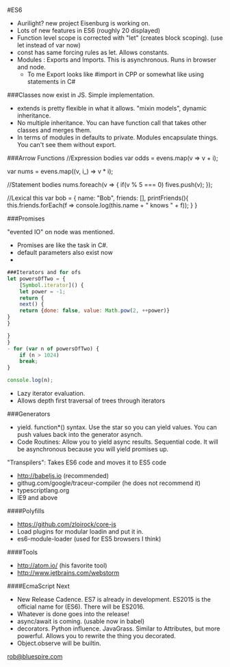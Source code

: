 #ES6

- Aurilight?  new project Eisenburg is working on.
- Lots of new features in ES6 (roughly 20 displayed)
- Function level scope is corrected with "let" (creates block scoping). (use let instead of var now)
- const has same forcing rules as let.  Allows constants.
- Modules : Exports and Imports.  This is asynchronous.  Runs in browser and node.
  - To me Export looks like #import in CPP or somewhat like using statements in C#

 ###Classes now exist in JS.  Simple implementation.  
  - extends is pretty flexible in what it allows.  "mixin models", dynamic inheritance.
  - No multiple inheritance.  You can have function call that takes other classes and merges them.
 - In terms of modules in defaults to private.  Modules encapsulate things.  You can't see them without export.

###Arrow Functions
//Expression bodies
var odds = evens.map(v => v + i);

var nums = evens.map((v, i_) => v * i);

//Statement bodies
nums.foreach(v => {
	if(v % 5 === 0)
	fives.push(v);
});

//Lexical this
var bob = {
	name: "Bob",
	friends: [],
	printFriends(){
	  this.friends.forEach(f => console.log(this.name + " knows " + f));
	}
}

###Promises

"evented IO" on node was mentioned.
- Promises are like the task in C#.
- default parameters also exist now
- 
```JavaScript
###Iterators and for ofs
let powersOfTwo = {
	[Symbol.iterator]() {
	let power = -1;
	return {
	next() {
	return {done: false, value: Math.pow(2, ++power)}
}
}

}
}
- for (var n of powersOfTwo) {
	if (n > 1024)
	break;
}

console.log(n);
````

- Lazy iterator evaluation.
- Allows depth first traversal of trees through iterators

###Generators
- yield.  function*() syntax.  Use the star so you can yield values.  You can push values back into the generator asynch.
- Code Routines:  Allow you to yield async results.  Sequential code. It will be asynchronous because you will yield promises up.  

"Transpilers": Takes ES6 code and moves it to ES5 code
- http://babeljs.io (recommended)
- githug.com/google/traceur-compiler (he does not recommend it)
- typescriptlang.org
- IE9 and above

####Polyfills
- https://github.com/zloirock/core-js
- Load plugins for modular loadin and put it in.  
- es6-module-loader (used for ES5 browsers I think)

####Tools
- http://atom.io/ (his favorite tool)
- http://www.jetbrains.com/webstorm

####EcmaScript Next
- New Release Cadence.  ES7 is already in development.  ES2015 is the official name for (ES6).  There will be ES2016.  
- Whatever is done goes into the release!  
- async/await is coming.  (usable now in babel)
- decorators.  Python influence.  JavaGrass.  Similar to Attributes, but more powerful.  Allows you to rewrite the thing you decorated.  
- Object.observe will be builtin.

rob@bluespire.com


